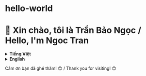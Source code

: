 # hello-world
# 👋 Xin chào, tôi là Trần Bảo Ngọc / Hello, I'm Ngoc Tran

<details>
  <summary><b>Tiếng Việt</b></summary>

## 👨‍💻 Về tôi

Tôi là một kỹ sư SysOps/DevOps với niềm đam mê tự động hóa, tối ưu hóa hệ thống và xây dựng cơ sở hạ tầng đáng tin cậy. Tôi có [Số năm] năm kinh nghiệm trong việc triển khai, quản lý và vận hành các hệ thống phức tạp trên nền tảng cloud và on-premise.

## 🛠️ Kỹ năng

**Cloud Platforms:**

*   \[x] AWS (EC2, S3, RDS, Lambda, IAM, CloudFormation...)
*   \[x] Google Cloud Platform (Compute Engine, Cloud Storage, Cloud SQL, Cloud Functions, IAM, Deployment Manager...)
*   \[x] Azure (Virtual Machines, Blob Storage, Azure SQL Database, Azure Functions, Azure Active Directory, Resource Manager...)
*   ...

**Containerization & Orchestration:**

*   \[] Docker
*   \[] Kubernetes
*   \[] Docker Swarm
*   \[] ... (Thêm các công cụ khác nếu có)

**Infrastructure as Code (IaC):**

*   \[] Terraform
*   \[] Ansible
*   \[] CloudFormation
*   \[] ... (Thêm các công cụ khác nếu có)

**CI/CD:**

*   \[] Jenkins
*   \[] GitLab CI/CD
*   \[] CircleCI
*   \[] Azure DevOps
*   \[] ... (Thêm các công cụ khác nếu có)

**Monitoring & Logging:**

*   \[] Prometheus
*   \[] Grafana
*   \[] ELK Stack (Elasticsearch, Logstash, Kibana)
*   \[] Datadog
*   \[] ... (Thêm các công cụ khác nếu có)

**Scripting & Programming:**

*   \[] Bash
*   \[] Python
*   \[] Go
*   \[] ... (Thêm các ngôn ngữ khác nếu có)

**Operating Systems:**

*   \[] Linux (Ubuntu, CentOS, Debian...)
*   \[] Windows Server
*   \[] ... (Thêm các hệ điều hành khác nếu có)

**Databases:**

*   \[] MySQL
*   \[] PostgreSQL
*   \[] MongoDB
*   \[] Redis
*   \[] ... (Thêm các database khác nếu có)

**Other:**

*   \[] Git
*   \[] Nginx
*   \[] Apache
*   \[] ... (Thêm các kỹ năng khác nếu có)

**Note:** Điền `[x]` vào `[]` trước mỗi kỹ năng mà bạn thành thạo. Để trống `[]` nếu bạn chỉ biết sơ qua hoặc đang học.

## 💻 Dự án nổi bật

*   **[Tên dự án 1]:** [Mô tả ngắn gọn về dự án và vai trò của bạn] - [Link GitHub (nếu có)]
*   **[Tên dự án 2]:** [Mô tả ngắn gọn về dự án và vai trò của bạn] - [Link GitHub (nếu có)]
*   **[Tên dự án 3]:** [Mô tả ngắn gọn về dự án và vai trò của bạn] - [Link GitHub (nếu có)]
    (Thêm/bớt dự án tùy ý)

## 📫 Liên hệ

*   **Email:** [Địa chỉ email của bạn]
*   **LinkedIn:** [Link LinkedIn của bạn]
*   **Website/Blog:** [Link website/blog của bạn (nếu có)]


</details>

<details>
  <summary><b>English</b></summary>

## 👨‍💻 About me

I am a SysOps/DevOps engineer with a passion for automation, system optimization, and building reliable infrastructure. I have [Number] years of experience in deploying, managing, and operating complex systems on cloud and on-premise platforms.

## 🛠️ Skills

**Cloud Platforms:**

*   \[x] AWS (EC2, S3, RDS, Lambda, IAM, CloudFormation...)
*   \[x] Google Cloud Platform (Compute Engine, Cloud Storage, Cloud SQL, Cloud Functions, IAM, Deployment Manager...)
*   \[ ] Azure (Virtual Machines, Blob Storage, Azure SQL Database, Azure Functions, Azure Active Directory, Resource Manager...)
*   ... (Add other platforms if any)

**Containerization & Orchestration:**

*   \[x] Docker
*   \[x] Kubernetes
*   \[ ] Docker Swarm
*   ... (Add other tools if any)

**Infrastructure as Code (IaC):**

*   \[x] Terraform
*   \[x] Ansible
*   \[ ] CloudFormation
*   ... (Add other tools if any)

**CI/CD:**

*   \[x] Jenkins
*   \[x] GitLab CI/CD
*   \[ ] CircleCI
*   \[ ] Azure DevOps
*   ... (Add other tools if any)

**Monitoring & Logging:**

*   \[x] Prometheus
*   \[x] Grafana
*   \[x] ELK Stack (Elasticsearch, Logstash, Kibana)
*   \[ ] Datadog
*   ... (Add other tools if any)

**Scripting & Programming:**

*   \[x] Bash
*   \[x] Python
*   \[ ] Go
*   ... (Add other languages if any)

**Operating Systems:**

*   \[x] Linux (Ubuntu, CentOS, Debian...)
*   \[ ] Windows Server
*   ... (Add other OS if any)

**Databases:**

*   \[x] MySQL
*   \[x] PostgreSQL
*   \[ ] MongoDB
*   \[ ] Redis
*   ... (Add other databases if any)

**Other:**

*   \[x] Git
*   \[x] Nginx
*   \[ ] Apache
*   ... (Add other skills if any)

**Note:** Fill in `[x]` in the `[]` before each skill you are proficient in. Leave it blank `[]` if you only have basic knowledge or are learning.

## 💻 Featured Projects

*   **[Project Name 1]:** [Brief description of the project and your role] - [GitHub Link (if any)]
*   **[Project Name 2]:** [Brief description of the project and your role] - [GitHub Link (if any)]
*   **[Project Name 3]:** [Brief description of the project and your role] - [GitHub Link (if any)]
    (Add/remove projects as needed)

## 📫 Contact

*   **Email:** [Your email address]
*   **LinkedIn:** [Your LinkedIn profile link]
*   **Website/Blog:** [Your website/blog link (if any)]

</details>

Cảm ơn bạn đã ghé thăm! 😊 / Thank you for visiting! 😊
